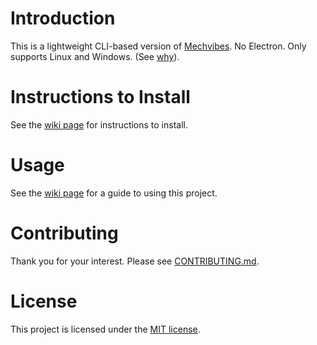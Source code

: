 # Introduction
This is a lightweight CLI-based version of
[Mechvibes](https://github.com/hainguyents13/mechvibes). No Electron.
Only supports Linux and Windows. (See [why](../../wiki#others)).

# Instructions to Install
See the [wiki page](../../wiki#installation) for instructions to install.

# Usage
See the [wiki page](../../wiki#usage) for a guide to using this project.

# Contributing
Thank you for your interest. Please see [CONTRIBUTING.md](CONTRIBUTING.md).

# License
This project is licensed under the [MIT license](LICENSE).
